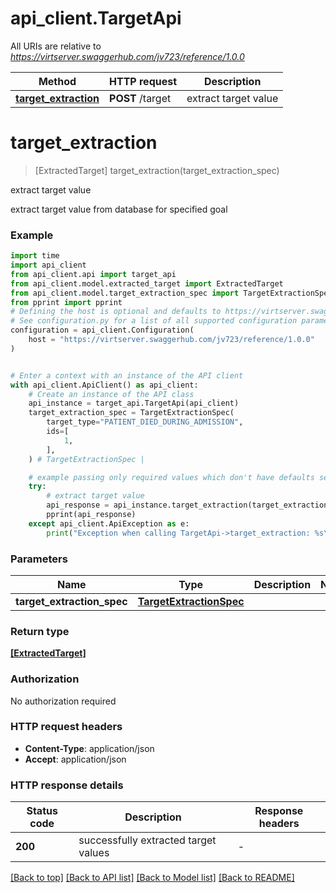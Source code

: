# api_client.TargetApi

All URIs are relative to *https://virtserver.swaggerhub.com/jv723/reference/1.0.0*

Method | HTTP request | Description
------------- | ------------- | -------------
[**target_extraction**](TargetApi.md#target_extraction) | **POST** /target | extract target value


# **target_extraction**
> [ExtractedTarget] target_extraction(target_extraction_spec)

extract target value

extract target value from database for specified goal

### Example

```python
import time
import api_client
from api_client.api import target_api
from api_client.model.extracted_target import ExtractedTarget
from api_client.model.target_extraction_spec import TargetExtractionSpec
from pprint import pprint
# Defining the host is optional and defaults to https://virtserver.swaggerhub.com/jv723/reference/1.0.0
# See configuration.py for a list of all supported configuration parameters.
configuration = api_client.Configuration(
    host = "https://virtserver.swaggerhub.com/jv723/reference/1.0.0"
)


# Enter a context with an instance of the API client
with api_client.ApiClient() as api_client:
    # Create an instance of the API class
    api_instance = target_api.TargetApi(api_client)
    target_extraction_spec = TargetExtractionSpec(
        target_type="PATIENT_DIED_DURING_ADMISSION",
        ids=[
            1,
        ],
    ) # TargetExtractionSpec | 

    # example passing only required values which don't have defaults set
    try:
        # extract target value
        api_response = api_instance.target_extraction(target_extraction_spec)
        pprint(api_response)
    except api_client.ApiException as e:
        print("Exception when calling TargetApi->target_extraction: %s\n" % e)
```

### Parameters

Name | Type | Description  | Notes
------------- | ------------- | ------------- | -------------
 **target_extraction_spec** | [**TargetExtractionSpec**](TargetExtractionSpec.md)|  |

### Return type

[**[ExtractedTarget]**](ExtractedTarget.md)

### Authorization

No authorization required

### HTTP request headers

 - **Content-Type**: application/json
 - **Accept**: application/json

### HTTP response details
| Status code | Description | Response headers |
|-------------|-------------|------------------|
**200** | successfully extracted target values |  -  |

[[Back to top]](#) [[Back to API list]](../README.md#documentation-for-api-endpoints) [[Back to Model list]](../README.md#documentation-for-models) [[Back to README]](../README.md)

